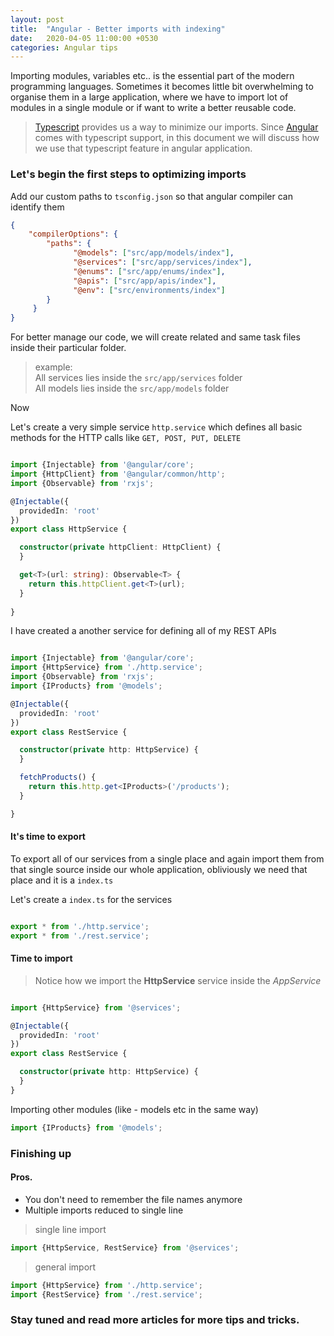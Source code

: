```yaml
---
layout: post
title:  "Angular - Better imports with indexing"
date:   2020-04-05 11:00:00 +0530
categories: Angular tips
---
```

Importing modules, variables etc.. is the essential part of the modern programming languages.
Sometimes it becomes little bit overwhelming to organise them in a large application, where we have to import 
lot of modules in a single module or if want to write a better reusable code.

> [Typescript](https://www.typescriptlang.org/) provides us a way to minimize our imports.
> Since [Angular](https://angular.io/) comes with typescript support, in this document we will discuss
> how we use that typescript feature in angular application.  

### Let's begin the first steps to optimizing imports

Add our custom paths to `tsconfig.json` so that angular compiler can identify them

```json
{
    "compilerOptions": {
        "paths": {
              "@models": ["src/app/models/index"],
              "@services": ["src/app/services/index"],
              "@enums": ["src/app/enums/index"],
              "@apis": ["src/app/apis/index"],
              "@env": ["src/environments/index"]
        }
     }
}
```


For better manage our code, we will create related and same task files inside their particular folder.
>example:  
>All services lies inside the `src/app/services` folder  
> All models lies inside the `src/app/models` folder  


Now

Let's create a very simple service `http.service` which defines all basic methods for the HTTP calls like 
`GET, POST, PUT, DELETE`

```typescript

import {Injectable} from '@angular/core';
import {HttpClient} from '@angular/common/http';
import {Observable} from 'rxjs';

@Injectable({
  providedIn: 'root'
})
export class HttpService {

  constructor(private httpClient: HttpClient) {
  }

  get<T>(url: string): Observable<T> {
    return this.httpClient.get<T>(url);
  }
   
}
```

I have created a another service for defining all of my REST APIs

```typescript

import {Injectable} from '@angular/core';
import {HttpService} from './http.service';
import {Observable} from 'rxjs';
import {IProducts} from '@models';

@Injectable({
  providedIn: 'root'
})
export class RestService {

  constructor(private http: HttpService) {
  }

  fetchProducts() {
    return this.http.get<IProducts>('/products');
  }

}
``` 

#### It's time to export

To export all of our services from a single place and again import them from that single source inside 
our whole application, obliviously we need that place and it is a `index.ts`

Let's create a `index.ts` for the services

```typescript

export * from './http.service';
export * from './rest.service';
```

#### Time to import
>Notice how we import the **HttpService** service inside the *AppService*

```typescript

import {HttpService} from '@services';

@Injectable({
  providedIn: 'root'
})
export class RestService {

  constructor(private http: HttpService) {
  }
}
```

Importing other modules (like - models etc in the same way)

```typescript
import {IProducts} from '@models';
```

### Finishing up

#### Pros.

- You don't need to remember the file names anymore
- Multiple imports reduced to single line
> single  line import
```typescript
import {HttpService, RestService} from '@services';
```
> general import  
```typescript
import {HttpService} from './http.service';
import {RestService} from './rest.service';
```

### Stay tuned and read more articles for more tips and tricks. 
